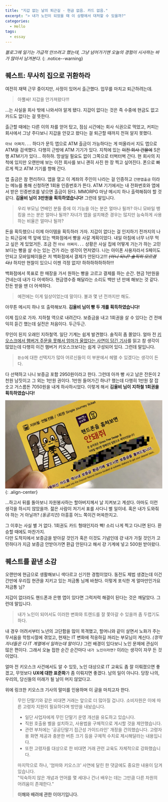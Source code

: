 ```yaml
---
title: "지갑 없는 날의 퇴근길 - 현금 없음. 카드 없음."
excerpt: "> 내가 노인이 되었을 때 이 상황에서 대처할 수 있을까?"
categories:
  - Hello
tags:
  - essay
---
```


_블로그에 일기는 가급적 안쓰려고 했는데, 그냥 넘어가기엔 오늘의 경험이 시사하는 바가 많아서 남겨본다._
{: .notice--warning}

## 퀘스트: 무사히 집으로 귀환하라

여전히 재택 근무 중이지만, 사정이 있어서 출근했다. 업무를 마치고 퇴근하려는데.

> 아뿔싸! 지갑을 안가져왔다!!!

...는 사실을 회사 밖에 나와서야 알게 됐다. 지갑이 없다는 것은 즉 수중에 현금도 없고 카드도 없다는 걸 뜻한다.

출근할 때에는 다른 이의 차를 얻어 탔고, 점심 시간에는 회사 식권으로 먹었고, 커피는 회사에서 그냥 주다보니 지갑을 안갖고 왔다는 걸 퇴근할 때까지 전혀 알지 못했다.

`아놔 어쩌지...` 하다가 문득 앱으로 ATM 출금이 가능하다는 게 떠올라서 지도 앱으로 ATM을 검색했다. 다행히 근방에 ATM 기기가 있다. 지척에 있는 <strike>이전 회사 건물에</strike> S은행 ATM기가 있다... 하하하. 망설일 필요도 없이 그쪽으로 터벅터벅 간다. 현 회사의 지척에 있지만 오랜만에 보는 이전 회사를 보니 괜히 사진 한 장 찍고 싶어진다. 폰으로 빠르게 찍고 ATM 기기를 향해 간다.

앱 출금은 참 편리하다. 앱을 열고 이 계좌의 주인이 나라는 걸 인증하고 `간편앱출금` 이라는 메뉴를 통해 신청하면 1회용 인증번호가 뜬다. ATM 기기에서는 내 전화번호와 앱에서 받은 인증번호를 넣으면 출금이 된다. MMORPG 마냥 메시지 하나 출력해줘야 할 것 같다. **김올비 님이 3만원을 획득하였습니다!** 그런데 말입니다.

> 우리 부모님 연배인 분들 중에 이 기능을 아는 분은 얼마나 될까? 아니 모바일 뱅킹을 쓰는 분은 얼마나 될까? 자녀가 앱을 설치해준 경우는 많지만 능숙하게 사용하는 비율은 얼마나 될까?

돈을 획득했으니 이제 아이템을 획득하러 가자. 지갑이 없다는 걸 인지하기 전까지의 나는 퇴근길에 역 앞에 있는 백화점에서 빵을 사갈 계획이었다. 내일 아침에 너무 너무 먹고 싶은 게 있었거든. 조금 전 `아놔 어쩌지...` 상황은 사실 집에 어떻게 가는가 하는 고민보다는 빵을 살 수는 있는 건가 라는 생각이 먼저였다. 나는 아이폰 사용자라서 S페이도 안되고 모바일페이들은 저 백화점에서 결제가 안된다고!!! _<strike>(아니 되나? 솔직히 모르겠다.)</strike>_ 하지만 현찰이 있으니 이젠 걱정 없지! 하하하하하하하!!!

백화점에서 목표로 한 매장을 가서 원하는 빵을 고르고 결제를 하는 순간. 현금 1만원을 건네는데 내가 다 어색하다. 현금영수증 해달라는 소리도 백만 년 만에 해보는 것 같다. 잔돈 받을 땐 더 어색하다.

> 예전에는 이게 일상이었는데 말이다. 불과 몇 년 전까지만 해도.

아무튼 메시지 하나 또 출력해보자. **김올비 님이 빵 두 개를 획득하였습니다!**

이제 집으로 가자. 지하철 역으로 내려간다. 보증금을 내고 1회권을 살 수 있다는 건 전에 익히 듣긴 했는데 실전은 처음이다. 두근두근.

무인이 된지 오래인 지하철역. 일단 기계는 쉽게 발견했다. 솔직히 좀 쫄았다. 얼마 전 [키오스크에서 햄버거 주문을 못해서 엄마가 울었다는 사연이 담긴 기사](https://news.v.daum.net/v/20210312104414403)를 읽고 참 생각이 많았는데 다행히 이건 햄버거 키오스크보다는 쉽게 구성되어 있다. 그런데 말입니다.

> `환승`에 대한 선택지가 많아 어르신들이 이 부분에서 헤맬 수 있겠다는 생각이 든다.

다 선택하고 나니 보증금 포함 2950원이라고 한다. 그런데 아까 빵 사고 남은 잔돈이 2천원 남짓이고 그 외는 1만원 권이다. 1만원 들어가긴 하나? 했는데 다행히 1만원 잘 잡숫고 거스름돈 7050원을 내게 하사하시었다. 이렇게 해서 **김올비 님이 지하철 1회권을 획득하였습니다!**

![center-aligned-image](/images/hello/2021-03-17-single-journey-ticket.jpg){: .align-center}

...하고서 뒤를 돌아보니 자원봉사하는 할아버지께서 날 지켜보고 계셨다. 아마도 이런 생각을 하시지 않았을까. 젊은 사람이 저기서 표를 사다니 별 일이네. 혹은 내가 도와줘야 하는 거 아닐까? _(동공지진)_ 아흥흥 어느 쪽이건 머쓱한지고.

그 이후는 사실 별 거 없다. 1회권도 카드 형태인지라 삑! 소리 나게 찍고 다니면 된다. 환승할 때에도 마찬가지.  
다만 도착지에서 보증금을 받아갈 것인가 혹은 이것도 기념인데 걍 내가 가질 것인가 고민하다가 지금 보증금 안받아가면 환급 안된다고 해서 걍 기계에 넣고 500원 받아왔다.

## 퀘스트를 끝낸 소감

오랜만에 현금으로 생활해보니 색다르고 신기한 경험이었다. 동전도 제법 생겼는데 이건 간만에 우리집 현관을 지키고 있는 저금통 님께 바쳤다. 이렇게 포식한 게 얼마만인가요 저금통 님?

지갑이 없더라도 핸드폰과 은행 앱이 있다면 그럭저럭 해결이 된다는 것은 깨달았다. 그런데 말입니다.

> 내가 노인이 되어서도 이러한 변화와 트렌드를 잘 쫓아갈 수 있을까 좀 두렵기도 하다.

내 경우 어려서부터 노년의 고단함을 많이 목격했고, 할머니와 같이 살면서 노화가 주는 무서움을 학창시절에 겪었고, 현재는 IT 변화에 적응하길 꺼리는 부모님이 계신다. _(정작 자녀들은 다 IT 계열에서 일하는데 말이다.)_ 그런 배경이 있다보니 노인 문제에 관심이 많은 편이다. 그래서 오늘 접한 순간 순간마다 `내가 노인이라면?` 이라는 생각이 자꾸 든 것이었다.

얼마 전 키오스크 사건에서도 알 수 있듯, 노인 대상으로 IT 교육도 좀 잘 이뤄졌으면 좋겠고, 무엇보다 **UX에 대한 표준화**가 좀 이뤄지면 좋겠다. 남의 일이 아니다. 당장 나의, 우리의, 당신들의 미래가 될 날이 머지 않았다고.

위에 링크한 키오스크 기사의 말미를 인용하며 이 글을 마치고자 한다.

> 무인 단말기와 같은 비대면 거래는 앞으로 더 많아질 겁니다. 소비자원은 이에 따른 고령자 지원이 필요하다며 방안을 내놨습니다.
> - 일단 사업자에게 무인 단말기 운영 개선을 유도하고 있습니다.
> - 직원 호출용 벨을 설치하고, 사용법을 구체적으로 게시할 것을 제안했습니다.
> - 관련 부처에는 '공공단말기 접근성 가이드라인' 개정을 건의했습니다. 고령자용 화면 제공과 충분한 버튼 크기 등을 구체적 수치로 제시해달라는 내용입니다.
> - 또한 고령자를 대상으로 한 비대면 거래 관련 교육도 자체적으로 강화했습니다.
> 
> 마지막으로 하나, '엄마와 키오스크' 사연에 달린 한 댓글에도 중요한 내용이 담겨 있습니다.  
> "익숙하지 않은 개념과 언어를 몇 세대나 건너 배우는 데는 그만큼 다른 차원의 어려움이 존재한다."
> 
> **이해와 배려에 관한 이야기입니다.**